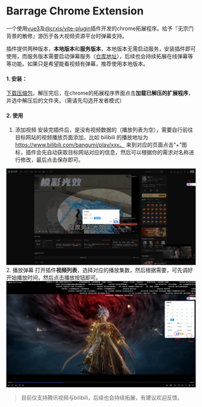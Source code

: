 # Barrage Chrome Extension

一个使用[vue3](https://cn.vuejs.org/)及[@crxjs/vite-plugin](https://github.com/crxjs/chrome-extension-tools)插件开发的chrome拓展程序。给予『无宗门背景的散修』游历于各大视频资源平台时弹幕支持。

插件提供两种版本，**本地版本**和**服务版本**，本地版本无需启动服务，安装插件即可使用，而服务版本需要启动弹幕服务（[仓库地址](https://github.com/moyu-king/barrage-service)），后续也会持续拓展在线弹幕等等功能。如果只是希望能看视频有弹幕，推荐使用本地版本。

#### 1. 安装：
[下载压缩包](https://github.com/moyu-king/barrage-service/releases)，解压完后，在chrome的拓展程序界面点击**加载已解压的扩展程序**，并选中解压后的文件夹。（需请先勾选开发者模式）

#### 2. 使用
1. 添加视频
安装完插件后，是没有视频数据的（播放列表为空），需要自行前往目标网站的视频播放页面添加，比如 bilibili 的播放地址为 https://www.bilibili.com/bangumi/play/xxx。 来到对应的页面点击“+”图标，插件会先自动获取目标网站对应的信息，然后可以根据你的需求对名称进行修改，最后点击保存即可。

![添加视频](/images/add.png)
2. 播放弹幕
打开插件**视频列表**，选择对应的播放集数，然后根据需要，可先调好开始播放时间，然后点击播放按钮即可。
![播放弹幕](/images/barrage.png)

> 目前仅支持腾讯视频与bilibili，后续也会持续拓展，有建议欢迎反馈。
